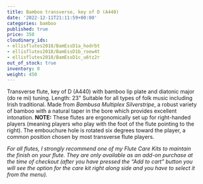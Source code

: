 ```yaml
---
title: Bamboo transverse, key of D (A440)
date: '2022-12-11T21:11:59+00:00'
categories: bamboo
published: true
price: 350
cloudinary_ids:
- ellisflutes2018/BamEssD1a_hodrbt
- ellisflutes2018/BamEssD1b_roew4t
- ellisflutes2018/BamEssD1c_u6tz2r
out_of_stock: true
inventory: 0
weight: 450
---
```


Transverse flute, key of D  (A440) with bamboo lip plate and diatonic major (do re mi) tuning.  Length:  23"   Suitable for all types of folk music including Irish traditional.  Made from *Bambusa Multiplex Silverstripe*, a robust variety of bamboo with a natural taper in the bore which provides excellent intonation.  **NOTE:** These flutes are ergonomically set up for right-handed players (meaning players who play with the foot of the flute pointing to the right).  The embouchure hole is rotated six degrees toward the player, a common position chosen by most transverse flute players.  

*For all flutes, I strongly recommend one of my Flute Care Kits to maintain the finish on your flute. They are only available as an add-on purchase at the time of checkout (after you have pressed the “Add to cart” button you will see the option for the care kit right along side and you have to select it from the menu).*